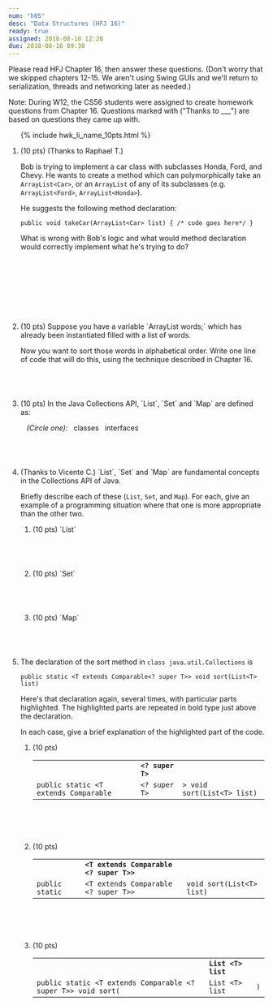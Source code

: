 ```yaml
---
num: "h05"
desc: "Data Structures (HFJ 16)"
ready: true
assigned: 2018-08-10 12:20
due: 2018-08-16 09:30
---
```


<style>
 li.explain-code  table {
    border: none;
 }
 
 li.explain-code table * th {
    border: none;
 }

 li.explain-code table * tr td {
    border: none;
    font-weight: bold;
 }
 
  li.explain-code table * tr:last-child td {
    border: none;
    font-weight: normal;
 }

</style>

Please read <span data-hfj="16">HFJ Chapter 16</span>, then answer these questions.   (Don't worry that we skipped chapters 12-15.  We aren't using Swing GUIs and we'll return to serialization, threads and networking later as needed.)

Note: During W12, the CS56 students were assigned to create homework questions from Chapter 16.  Questions marked with ("Thanks to ___") are based on questions they came up with. 

<ol>

{% include hwk_li_name_10pts.html %}

<li markdown="1" style="margin-bottom:10em;"> (10 pts) (Thanks to Raphael T.)  

Bob is trying to implement a car class with subclasses Honda, Ford, and Chevy. He wants to create a method which can polymorphically take an `ArrayList<Car>`, or an `ArrayList` of any of its subclasses (e.g. `ArrayList<Ford>`, `ArrayList<Honda>`).

He suggests the following method declaration:

```
public void takeCar(ArrayList<Car> list) { /* code goes here*/ }
```

What is wrong with Bob's logic and what would method declaration would correctly implement what he's trying to do? 


</li>
 
<li style="margin-bottom:5em;" markdown="1"> (10 pts) Suppose you have a variable `ArrayList<String> words;` which has already been instantiated filled with a list of words.

Now you want to sort those words in alphabetical order. Write one line of code that will do this, using the technique described in Chapter 16.

</li>

<li style="margin-bottom:5em;" markdown="1"> (10 pts) In the Java Collections API, `List`, `Set` and `Map` are defined as:

&nbsp;&nbsp;&nbsp;<em>(Circle one):</em>&nbsp;&nbsp;&nbsp;classes&nbsp;&nbsp;&nbsp;interfaces

<div class="pagebreak">

</div>

</li>

<li markdown="1"> (Thanks to Vicente C.) `List`, `Set` and `Map` are fundamental concepts in the Collections API of Java.

Briefly describe each of these (`List`, `Set`, and `Map`).  For each, give an example of a programming situation where that one is more appropriate than the other two.

<ol>
<li markdown="1" style="margin-bottom: 5em;"> (10 pts) `List`
</li>

<li markdown="1" style="margin-bottom: 5em;"> (10 pts) `Set`
</li>

<li markdown="1" style="margin-bottom: 5em;"> (10 pts) `Map`
</li>

</ol>

</li>


<li style="margin-bottom:4em;" markdown="1">


The declaration of the sort method in `class java.util.Collections` is


```
public static <T extends Comparable<? super T>> void sort(List<T> list)
```

Here's that declaration again, several times, with particular parts highlighted.  The highlighted parts are repeated in bold type
just above the declaration.

In each case, give a brief explanation of the highlighted part of the code.

<ol>

<li style="margin-bottom:6em;"  markdown="1" class="explain-code"> (10 pts) 

|                                      |                |                             |
|--------------------------------------|----------------|-----------------------------|
|                                      | `<? super T>`  |                             |
|`public static <T extends Comparable` | `<? super T>`  | `> void sort(List<T> list)` |

</li>


<li style="margin-bottom:6em;" markdown="1" class="explain-code"> (10 pts) 

|                |                                      |                            |
|----------------|--------------------------------------|----------------------------|
|                | `<T extends Comparable <? super T>>` |                            |
|`public static` | `<T extends Comparable <? super T>>` |  `void sort(List<T> list)` |

</li>



<li style="margin-bottom:6em;"  markdown="1" class="explain-code"> (10 pts)

|                                                              |                  |     |
|--------------------------------------------------------------|------------------|-----|
|                                                              |  `List <T> list` |     |
|`public static <T extends Comparable <? super T>> void sort(` | `List <T> list`  | `)` |



</li>



</ol>

</li>

</ol>

<div style="display:none;"> https://UCSB-CS56-F16.github.io/hwk/h14 </div>
